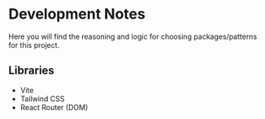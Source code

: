 # Development Notes

Here you will find the reasoning and logic for choosing packages/patterns for this project.

## Libraries

- Vite
- Tailwind CSS
- React Router (DOM)
